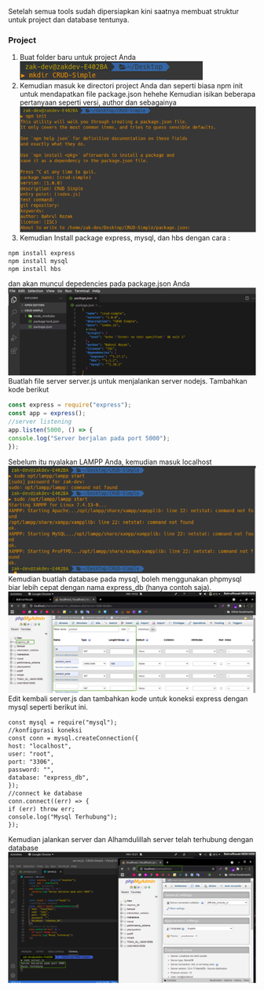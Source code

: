 Setelah semua tools sudah dipersiapkan kini saatnya membuat struktur untuk project dan database tentunya.

### Project

1. Buat folder baru untuk project Anda <br>
   ![projectBaru](https://github.com/Bahrul-Rozak/Belajar-Node-JS/blob/main/07_Struktur_Folder_dan_Database/image/newProject.png)
2. Kemudian masuk ke directori project Anda dan seperti biasa npm init untuk mendapatkan file package.json hehehe Kemudian isikan beberapa pertanyaan seperti versi, author dan sebagainya <br>
   ![npminit](https://github.com/Bahrul-Rozak/Belajar-Node-JS/blob/main/07_Struktur_Folder_dan_Database/image/npm_init.png)
3. Kemudian Install package express, mysql, dan hbs dengan cara :

```
npm install express
npm install mysql
npm install hbs
```

dan akan muncul depedencies pada package.json Anda <br>
![depedencies](https://github.com/Bahrul-Rozak/Belajar-Node-JS/blob/main/07_Struktur_Folder_dan_Database/image/depedencies.png)
Buatlah file server server.js untuk menjalankan server nodejs. Tambahkan kode berikut

```javascript
const express = require("express");
const app = express();
//server listening
app.listen(5000, () => {
console.log("Server berjalan pada port 5000");
});
```
Sebelum itu nyalakan LAMPP Anda, kemudian masuk localhost <br>
![LAMPP](https://github.com/Bahrul-Rozak/Belajar-Node-JS/blob/main/07_Struktur_Folder_dan_Database/image/LAMPP.png)<br>
Kemudian buatlah database pada mysql, boleh menggunakan phpmysql biar lebih cepat dengan nama express_db (hanya contoh saja).
![LocalHost](https://github.com/Bahrul-Rozak/Belajar-Node-JS/blob/main/07_Struktur_Folder_dan_Database/image/localhost.png)<br>
Edit kembali server.js dan tambahkan kode untuk koneksi express dengan mysql seperti berikut ini.
```
const mysql = require("mysql");
//konfigurasi koneksi
const conn = mysql.createConnection({
host: "localhost",
user: "root",
port: "3306",
password: "",
database: "express_db",
});
//connect ke database
conn.connect((err) => {
if (err) throw err;
console.log("Mysql Terhubung");
});
```
Kemudian jalankan server dan Alhamdulillah server telah terhubung dengan database <br>
![](https://github.com/Bahrul-Rozak/Belajar-Node-JS/blob/main/07_Struktur_Folder_dan_Database/image/serverterhubung.png)

